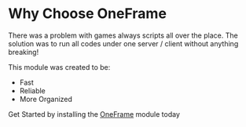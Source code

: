 # Why Choose OneFrame
There was a problem with games always scripts all over the place. The solution was to run all codes under one server / client without anything breaking!

This module was created to be:
- Fast
- Reliable
- More Organized

Get Started by installing the [OneFrame](/docs/intro) module today